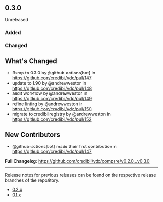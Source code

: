 ## 0.3.0

Unreleased

### Added

### Changed

## What's Changed
* Bump to 0.3.0 by @github-actions[bot] in https://github.com/credibil/vdc/pull/147
* update to 1.90 by @andrewweston in https://github.com/credibil/vdc/pull/148
* audit workflow by @andrewweston in https://github.com/credibil/vdc/pull/149
* refine linting by @andrewweston in https://github.com/credibil/vdc/pull/150
* migrate to credibil registry by @andrewweston in https://github.com/credibil/vdc/pull/152

## New Contributors
* @github-actions[bot] made their first contribution in https://github.com/credibil/vdc/pull/147

**Full Changelog**: https://github.com/credibil/vdc/compare/v0.2.0...v0.3.0

---

Release notes for previous releases can be found on the respective release 
branches of the repository.

<!-- ARCHIVE_START -->
* [0.2.x](https://github.com/credibil/vdc/blob/release-0.2.0/RELEASES.md)
* [0.1.x](https://github.com/credibil/vdc/blob/release-0.1.0/RELEASES.md)
